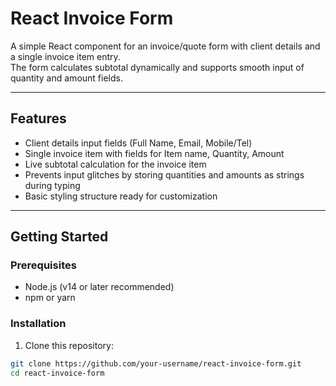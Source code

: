 # React Invoice Form

A simple React component for an invoice/quote form with client details and a single invoice item entry.  
The form calculates subtotal dynamically and supports smooth input of quantity and amount fields.

---

## Features

- Client details input fields (Full Name, Email, Mobile/Tel)  
- Single invoice item with fields for Item name, Quantity, Amount  
- Live subtotal calculation for the invoice item  
- Prevents input glitches by storing quantities and amounts as strings during typing  
- Basic styling structure ready for customization  

---

## Getting Started

### Prerequisites

- Node.js (v14 or later recommended)  
- npm or yarn  

### Installation

1. Clone this repository:

```bash
git clone https://github.com/your-username/react-invoice-form.git
cd react-invoice-form
